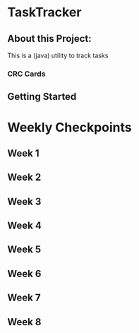 # TaskTracker
## About this Project:
This is a (java) utility to track tasks

### CRC Cards

## Getting Started

# Weekly Checkpoints

## Week 1

## Week 2

## Week 3

## Week 4

## Week 5

## Week 6

## Week 7

## Week 8
